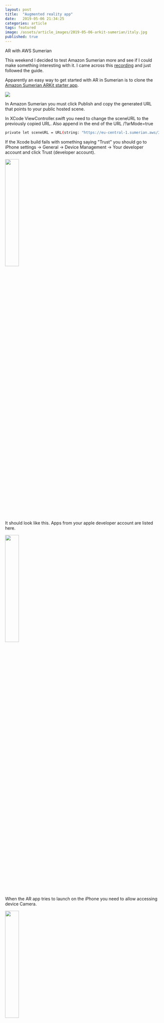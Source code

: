 ```yaml
---
layout: post
title:  "Augmented reality app"
date:   2019-05-06 21:34:25
categories: article
tags: featured
image: /assets/article_images/2019-05-06-arkit-sumerian/italy.jpg
published: true
---
```

AR with AWS Sumerian

This weekend I decided to test Amazon Sumerian more and see if I could make something interesting with it. I came across this <a href="https://www.youtube.com/watch?v=QKeCDZWkExQ">recording</a> and just followed the guide.


Apparently an easy way to get started with AR in Sumerian is to clone the <a href="https://github.com/aws-samples/amazon-sumerian-arkit-starter-app">Amazon Sumerian ARKit starter app</a>.


<img src="https://s3.eu-central-1.amazonaws.com/jounileino.com-images/arkit-sumerian/Photo+19-05-2019%2C+0.35.15.jpg" width="" height="">

In Amazon Sumerian you must click Publish and copy the generated URL that points to your public hosted scene.

In XCode ViewController.swift you need to change the sceneURL to the previously copied URL.
Also append in the end of the URL /?arMode=true

```bash
private let sceneURL = URL(string: "https://eu-central-1.sumerian.aws/30080fd84e4346b6a8179147c1b688b0.scene/?arMode=true")!
```

If the Xcode build fails with something saying "Trust" you should go to iPhone settings -> General -> Device Management -> Your developer account and click Trust (developer account).

<img src="https://s3.eu-central-1.amazonaws.com/jounileino.com-images/arkit-sumerian/Photo+18-05-2019%2C+23.45.08.png" width="30%" height="30%">

It should look like this. Apps from your apple developer account are listed here.

<img src="https://s3.eu-central-1.amazonaws.com/jounileino.com-images/arkit-sumerian/Photo+18-05-2019%2C+23.47.50.png" width="30%" height="30%">

When the AR app tries to launch on the iPhone you need to allow accessing device Camera. 

<img src="https://s3.eu-central-1.amazonaws.com/jounileino.com-images/arkit-sumerian/Photo+18-05-2019%2C+23.52.26.png" width="30%" height="30%">

Now you should see your iPhone app installed.


<img src="https://s3.eu-central-1.amazonaws.com/jounileino.com-images/arkit-sumerian/Photo+18-05-2019%2C+23.52.36.png" width="30%" height="30%">

When the app starts it shows a progress bar and your AR app name.

<img src="https://s3.eu-central-1.amazonaws.com/jounileino.com-images/arkit-sumerian/Photo+18-05-2019%2C+23.53.38.png" width="50%" height="50%">

or possibly this error message if something goes wrong. Please check your sceneURL in XCode again.

<img src="https://s3.eu-central-1.amazonaws.com/jounileino.com-images/arkit-sumerian/Photo+18-05-2019%2C+23.52.51.png" width="50%" height="50%">

When the app is started it might take a second or two to load this box onto the scene.

<img src="https://s3.eu-central-1.amazonaws.com/jounileino.com-images/arkit-sumerian/Photo+19-05-2019%2C+0.16.47.jpg" width="50%" height="50%">

Look around through the iPhone camera and you should see other content you placed on the scene in Sumerian.

<img src="https://s3.eu-central-1.amazonaws.com/jounileino.com-images/arkit-sumerian/Photo+19-05-2019%2C+0.05.56.jpg" width="50%" height="50%">

Creepy no?

Your scene items get augmented into the scene you are currently in. 
<img src="https://s3.eu-central-1.amazonaws.com/jounileino.com-images/arkit-sumerian/Photo+19-05-2019%2C+0.17.49.jpg" width="50%" height="50%">

For example here the lamps are placed in the ceiling.

<img src="https://s3.eu-central-1.amazonaws.com/jounileino.com-images/arkit-sumerian/Photo+19-05-2019%2C+0.26.51.jpg" width="50%" height="50%">



Here is also a short tutorial on how to add a trusted app on iphone: <a href="https://www.youtube.com/watch?v=7ejkoLgoPGk">guide</a>

See the Amazon Sumerian [website][sumerian] for more info. 


<footer class="site-footer">
 <a class="subscribe" href="{{ "/feed.xml" | prepend: site.baseurl }}"> <span class="tooltip"> <i class="fa fa-rss"></i> Subscribe!</span></a>
  <div class="inner">a
   <section class="copyright">All content copyright <a href="mailto:{{ site.email}}">{{ site.name }}</a> &copy; {{ site.time | date: '%Y' }} &bull; All rights reserved.</section>
   <section class="poweredby">Made with <a href="http://jekyllrb.com"> Jekyll</a></section>
  </div>
</footer>



[sumerian]:      https://docs.sumerian.amazonaws.com/tutorials/create/intermediate/augmented-reality-using-sumerian-arkit/
